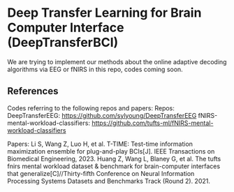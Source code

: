 # Deep Transfer Learning for Brain Computer Interface (DeepTransferBCI)

We are trying to implement our methods about the online adaptive decoding algorithms via EEG or fNIRS in this repo, codes coming soon.

## References
Codes referring to the following repos and papers:
Repos: 
DeepTransferEEG: https://github.com/sylyoung/DeepTransferEEG
fNIRS-mental-workload-classifiers: https://github.com/tufts-ml/fNIRS-mental-workload-classifiers

Papers: 
Li S, Wang Z, Luo H, et al. T-TIME: Test-time information maximization ensemble for plug-and-play BCIs[J]. IEEE Transactions on Biomedical Engineering, 2023.
Huang Z, Wang L, Blaney G, et al. The tufts fnirs mental workload dataset & benchmark for brain-computer interfaces that generalize[C]//Thirty-fifth Conference on Neural Information Processing Systems Datasets and Benchmarks Track (Round 2). 2021.


